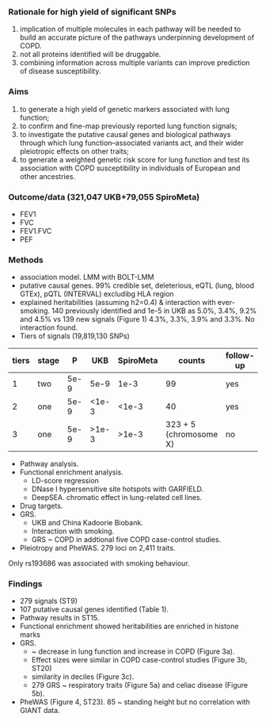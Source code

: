 ### Rationale for high yield of significant SNPs

1. implication of multiple molecules in each pathway will be needed to build an accurate picture of the pathways underpinning development of COPD.
2. not all proteins identified will be druggable.
3. combining information across multiple variants can improve prediction of disease susceptibility.

### Aims

1. to generate a high yield of genetic markers associated with lung function; 
2. to confirm and fine-map previously reported lung function signals; 
3. to investigate the putative causal genes and biological pathways through which lung function–associated variants act, and their wider pleiotropic effects on other traits;
4. to generate a weighted genetic risk score for lung function and test its association with COPD susceptibility in individuals of European and other ancestries.

### Outcome/data (321,047 UKB+79,055 SpiroMeta)

* FEV1
* FVC
* FEV1.FVC
* PEF

### Methods

* association model. LMM with BOLT-LMM
* putative causal genes. 99\% credible set, deleterious, eQTL (lung, blood GTEx), pQTL (INTERVAL) excludibg HLA region
* explained heritabilities (assuming h2=0.4) \& interaction with ever-smoking. 140 previously identified and 1e-5 in UKB as 5.0\%, 3.4\%, 9.2\% and 4.5\% vs 139 new signals (Figure 1) 4.3\%, 3.3\%, 3.9\% and 3.3\%. No interaction found.
* Tiers of signals (19,819,130 SNPs)

tiers | stage | P      | UKB   | SpiroMeta  | counts | follow-up  | Suppl.
------|-------|--------|-------|------------|--------|------------|---------
1     |  two  | 5e-9   | 5e-9  | 1e-3       | 99     |  yes       | SF2/ST4
2     |  one  | 5e-9   | <1e-3 | <1e-3      | 40     |  yes       | SF2/ST4
3     |  one  | 5e-9   | >1e-3 | >1e-3      | 323 + 5 (chromosome X)  |  no  | ST5

* Pathway analysis.
* Functional enrichment analysis.
  * LD-score regression
  * DNase I hypersensitive site hotspots with GARFIELD.
  * DeepSEA. chromatic effect in lung-related cell lines.
* Drug targets.
* GRS.
  * UKB and China Kadoorie Biobank.
  * Interaction with smoking.
  * GRS ~ COPD in addtional five COPD case-control studies.
* Pleiotropy and PheWAS. 279 loci on 2,411 traits.

Only rs193686 was associated with smoking behaviour.

### Findings

* 279 signals (ST9)
* 107 putative causal genes identified (Table 1).
* Pathway results in ST15.
* Functional enrichment showed heritabilities are enriched in histone marks
* GRS.
  * ~ decrease in lung function and increase in COPD (Figure 3a).
  * Effect sizes were similar in COPD case-control studies (Figure 3b, ST20)
  * similarity in deciles (Figure 3c).
  * 279 GRS ~ respiratory traits (Figure 5a) and celiac disease (Figure 5b).
* PheWAS (Figure 4, ST23). 85 ~ standing height but no correlation with GIANT data.
